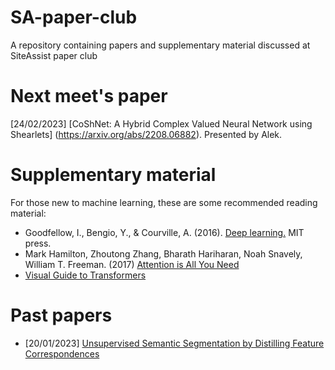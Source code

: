 # SA-paper-club
A repository containing papers and supplementary material discussed at SiteAssist paper club

# Next meet's paper
[24/02/2023] [CoShNet: A Hybrid Complex Valued Neural Network using Shearlets] (https://arxiv.org/abs/2208.06882). Presented by Alek.

# Supplementary material 
For those new to machine learning, these are some recommended reading material:

- Goodfellow, I., Bengio, Y., & Courville, A. (2016). [Deep learning.](http://www.deeplearningbook.org/) MIT press.
- Mark Hamilton, Zhoutong Zhang, Bharath Hariharan, Noah Snavely, William T. Freeman. (2017) [Attention is All You Need](https://arxiv.org/abs/1706.03762)
- [Visual Guide to Transformers](https://jalammar.github.io/illustrated-transformer/)

# Past papers
- [20/01/2023] [Unsupervised Semantic Segmentation by Distilling Feature Correspondences](https://arxiv.org/abs/2203.08414)
